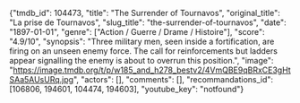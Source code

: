 {"tmdb_id": 104473, "title": "The Surrender of Tournavos", "original_title": "La prise de Tournavos", "slug_title": "the-surrender-of-tournavos", "date": "1897-01-01", "genre": ["Action / Guerre / Drame / Histoire"], "score": "4.9/10", "synopsis": "Three military men, seen inside a fortification, are firing on an unseen enemy force. The call for reinforcements but ladders appear signalling the enemy is about to overrun this position.", "image": "https://image.tmdb.org/t/p/w185_and_h278_bestv2/4VmQBE9qBRxCE3gHtSAa5AUsURq.jpg", "actors": [], "comments": [], "recommandations_id": [106806, 194601, 104474, 194603], "youtube_key": "notfound"}